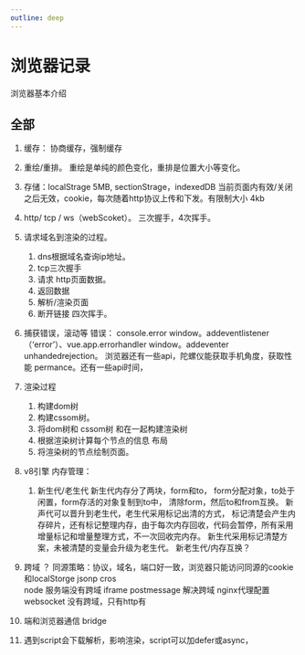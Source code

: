 ```yaml
---
outline: deep
---
```


# 浏览器记录
浏览器基本介绍

## 全部
1. 缓存： 协商缓存，强制缓存
2. 重绘/重排。 重绘是单纯的颜色变化，重排是位置大小等变化。
3. 存储：localStrage 5MB, sectionStrage，indexedDB 当前页面内有效/关闭之后无效，cookie，每次随着http协议上传和下发。有限制大小 4kb
4. http/ tcp / ws（webScoket）。 三次握手，4次挥手。 
5. 请求域名到渲染的过程。
	1. dns根据域名查询ip地址。
	2. tcp三次握手
	3. 请求 http页面数据。
	4. 返回数据
	5. 解析/渲染页面
	6. 断开链接 四次挥手。
6. 捕获错误，滚动等  错误： console.error  window。addeventlistener（‘error’）、vue.app.errorhandler  window。addeventer unhandedrejection。 浏览器还有一些api，陀螺仪能获取手机角度，获取性能 permance。还有一些api时间，
7. 渲染过程
	1. 构建dom树
	2. 构建cssom树。
	3. 将dom树和 cssom树 和在一起构建渲染树
	4. 根据渲染树计算每个节点的信息 布局
	5. 将渲染树的节点绘制页面。

8. v8引擎 内存管理：
	1. 新生代/老生代   新生代内存分了两块，form和to， form分配对象，to处于闲置，form存活的对象复制到to中， 清除form，然后to和from互换。 
  新声代可以晋升到老生代，老生代采用标记出清的方式， 标记清楚会产生内存碎片，还有标记整理内存，由于每次内存回收，代码会暂停，所有采用增量标记和增量整理方式，不一次回收完内存。
  新生代采用标记清楚方案，未被清楚的变量会升级为老生代。 
  新老生代/内存互换？ 

9. 跨域 ？ 同源策略：协议，域名，端口好一致，浏览器只能访问同源的cookie和localStorge
	jsonp 
	cros  
	node 服务端没有跨域 
	iframe postmessage 解决跨域
	nginx代理配置
	websocket 没有跨域，只有http有
10. 端和浏览器通信 bridge

11. 遇到script会下载解析，影响渲染，script可以加defer或async，


